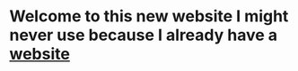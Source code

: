 # Welcome to this new website I might never use because I already have a [website](https://mmacdonald.altervista.org)
